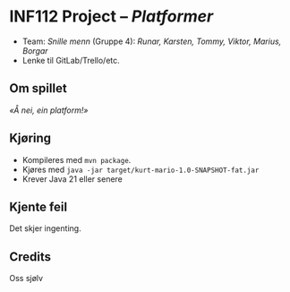 # INF112 Project – *Platformer*

* Team: *Snille menn* (Gruppe 4): *Runar, Karsten, Tommy, Viktor, Marius, Borgar*
* Lenke til GitLab/Trello/etc.

## Om spillet
*«Å nei, ein platform!»*

## Kjøring
* Kompileres med `mvn package`.
* Kjøres med `java -jar target/kurt-mario-1.0-SNAPSHOT-fat.jar`
* Krever Java 21 eller senere

## Kjente feil
Det skjer ingenting.

## Credits
Oss sjølv
